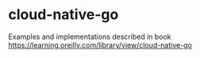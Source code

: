 # cloud-native-go
Examples and implementations described in book https://learning.oreilly.com/library/view/cloud-native-go
